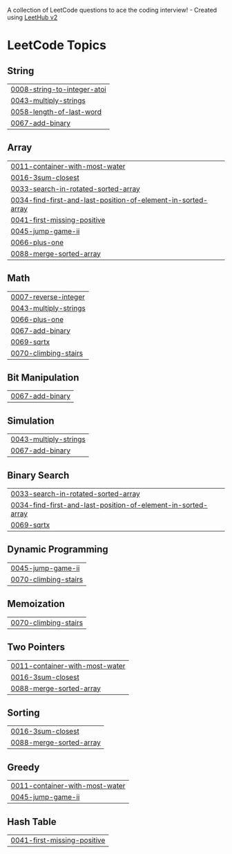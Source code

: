 A collection of LeetCode questions to ace the coding interview! - Created using [LeetHub v2](https://github.com/arunbhardwaj/LeetHub-2.0)
<!---LeetCode Topics Start-->
# LeetCode Topics
## String
|  |
| ------- |
| [0008-string-to-integer-atoi](https://github.com/Diezel3/LeetCode/tree/master/0008-string-to-integer-atoi) |
| [0043-multiply-strings](https://github.com/Diezel3/LeetCode/tree/master/0043-multiply-strings) |
| [0058-length-of-last-word](https://github.com/Diezel3/LeetCode/tree/master/0058-length-of-last-word) |
| [0067-add-binary](https://github.com/Diezel3/LeetCode/tree/master/0067-add-binary) |
## Array
|  |
| ------- |
| [0011-container-with-most-water](https://github.com/Diezel3/LeetCode/tree/master/0011-container-with-most-water) |
| [0016-3sum-closest](https://github.com/Diezel3/LeetCode/tree/master/0016-3sum-closest) |
| [0033-search-in-rotated-sorted-array](https://github.com/Diezel3/LeetCode/tree/master/0033-search-in-rotated-sorted-array) |
| [0034-find-first-and-last-position-of-element-in-sorted-array](https://github.com/Diezel3/LeetCode/tree/master/0034-find-first-and-last-position-of-element-in-sorted-array) |
| [0041-first-missing-positive](https://github.com/Diezel3/LeetCode/tree/master/0041-first-missing-positive) |
| [0045-jump-game-ii](https://github.com/Diezel3/LeetCode/tree/master/0045-jump-game-ii) |
| [0066-plus-one](https://github.com/Diezel3/LeetCode/tree/master/0066-plus-one) |
| [0088-merge-sorted-array](https://github.com/Diezel3/LeetCode/tree/master/0088-merge-sorted-array) |
## Math
|  |
| ------- |
| [0007-reverse-integer](https://github.com/Diezel3/LeetCode/tree/master/0007-reverse-integer) |
| [0043-multiply-strings](https://github.com/Diezel3/LeetCode/tree/master/0043-multiply-strings) |
| [0066-plus-one](https://github.com/Diezel3/LeetCode/tree/master/0066-plus-one) |
| [0067-add-binary](https://github.com/Diezel3/LeetCode/tree/master/0067-add-binary) |
| [0069-sqrtx](https://github.com/Diezel3/LeetCode/tree/master/0069-sqrtx) |
| [0070-climbing-stairs](https://github.com/Diezel3/LeetCode/tree/master/0070-climbing-stairs) |
## Bit Manipulation
|  |
| ------- |
| [0067-add-binary](https://github.com/Diezel3/LeetCode/tree/master/0067-add-binary) |
## Simulation
|  |
| ------- |
| [0043-multiply-strings](https://github.com/Diezel3/LeetCode/tree/master/0043-multiply-strings) |
| [0067-add-binary](https://github.com/Diezel3/LeetCode/tree/master/0067-add-binary) |
## Binary Search
|  |
| ------- |
| [0033-search-in-rotated-sorted-array](https://github.com/Diezel3/LeetCode/tree/master/0033-search-in-rotated-sorted-array) |
| [0034-find-first-and-last-position-of-element-in-sorted-array](https://github.com/Diezel3/LeetCode/tree/master/0034-find-first-and-last-position-of-element-in-sorted-array) |
| [0069-sqrtx](https://github.com/Diezel3/LeetCode/tree/master/0069-sqrtx) |
## Dynamic Programming
|  |
| ------- |
| [0045-jump-game-ii](https://github.com/Diezel3/LeetCode/tree/master/0045-jump-game-ii) |
| [0070-climbing-stairs](https://github.com/Diezel3/LeetCode/tree/master/0070-climbing-stairs) |
## Memoization
|  |
| ------- |
| [0070-climbing-stairs](https://github.com/Diezel3/LeetCode/tree/master/0070-climbing-stairs) |
## Two Pointers
|  |
| ------- |
| [0011-container-with-most-water](https://github.com/Diezel3/LeetCode/tree/master/0011-container-with-most-water) |
| [0016-3sum-closest](https://github.com/Diezel3/LeetCode/tree/master/0016-3sum-closest) |
| [0088-merge-sorted-array](https://github.com/Diezel3/LeetCode/tree/master/0088-merge-sorted-array) |
## Sorting
|  |
| ------- |
| [0016-3sum-closest](https://github.com/Diezel3/LeetCode/tree/master/0016-3sum-closest) |
| [0088-merge-sorted-array](https://github.com/Diezel3/LeetCode/tree/master/0088-merge-sorted-array) |
## Greedy
|  |
| ------- |
| [0011-container-with-most-water](https://github.com/Diezel3/LeetCode/tree/master/0011-container-with-most-water) |
| [0045-jump-game-ii](https://github.com/Diezel3/LeetCode/tree/master/0045-jump-game-ii) |
## Hash Table
|  |
| ------- |
| [0041-first-missing-positive](https://github.com/Diezel3/LeetCode/tree/master/0041-first-missing-positive) |
<!---LeetCode Topics End-->